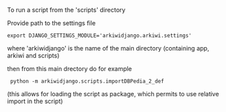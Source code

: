 To run a script from the 'scripts' directory

Provide path to the settings file

    export DJANGO_SETTINGS_MODULE='arkiwidjango.arkiwi.settings'

where 'arkiwidjango' is the name of the main directory (containing app, arkiwi and scripts)

then from this main drectory do for example

     python -m arkiwidjango.scripts.importDBPedia_2_def

(this allows for loading the script as package, which permits to use relative import in the script)